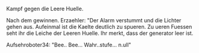 Kampf gegen die Leere Huelle.

Nach dem gewinnen.
Erzaehler: "Der Alarm verstummt und die Lichter gehen aus. Aufeinmal ist die Kaelte deutlich zu spueren. Zu ueren Fuessen seht ihr die Leiche der Leeren Huelle. Ihr merkt, dass der generator leer ist.

Aufsehroboter34: "Bee.. Bee... Wahr..stufe... n.ull"
